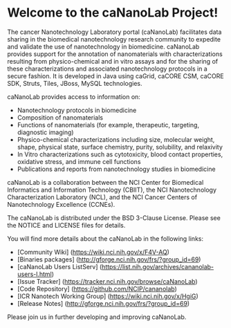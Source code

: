 Welcome to the caNanoLab Project!
=====================================

The cancer Nanotechnology Laboratory portal (caNanoLab) facilitates data sharing in the biomedical nanotechnology research community to expedite and validate the use of nanotechnology in biomedicine. caNanoLab provides support for the annotation of nanomaterials with characterizations resulting from physico-chemical and in vitro assays and for the sharing of these characterizations and associated nanotechnology protocols in a secure fashion.
It is developed in Java using caGrid, caCORE CSM, caCORE SDK, Struts, Tiles, JBoss, MySQL technologies.

caNanoLab provides access to information on:
* Nanotechnology protocols in biomedicine
* Composition of nanomaterials
* Functions of nanomaterials (for example, therapeutic, targeting, diagnostic imaging)
* Physico-chemical characterizations including size, molecular weight, shape, physical state, surface chemistry, purity, solubility, and relaxivity
* In Vitro characterizations such as cytotoxicity, blood contact properties, oxidative stress, and immune cell functions
* Publications and reports from nanotechnology studies in biomedicine

caNanoLab is a collaboration between the NCI Center for Biomedical Informatics and Information Technology (CBIIT), the NCI Nanotechnology Characterization Laboratory (NCL), and the NCI Cancer Centers of Nanotechnology Excellence (CCNEs).

The caNanoLab is distributed under the BSD 3-Clause License.
Please see the NOTICE and LICENSE files for details.

You will find more details about the caNanoLab in the following links:
 * [Community Wiki] (https://wiki.nci.nih.gov/x/F4V-AQ)
 * [Binaries packages] (http://gforge.nci.nih.gov/frs/?group_id=69)
 * [caNanoLab Users ListServ] (https://list.nih.gov/archives/cananolab-users-l.html)
 * [Issue Tracker] (https://tracker.nci.nih.gov/browse/caNanoLab)
 * [Code Repository] (https://github.com/NCIP/cananolab)
 * [ICR Nanotech Working Group] (https://wiki.nci.nih.gov/x/HgiG)
 * [Release Notes] (http://gforge.nci.nih.gov/frs/?group_id=69)

Please join us in further developing and improving caNanoLab.

 
